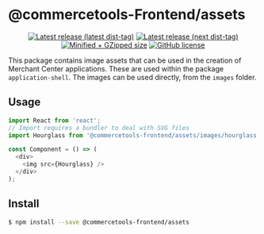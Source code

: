# @commercetools-Frontend/assets

<p align="center">
  <a href="https://www.npmjs.com/package/@commercetools-frontend/assets"><img src="https://badgen.net/npm/v/@commercetools-frontend/assets" alt="Latest release (latest dist-tag)" /></a> <a href="https://www.npmjs.com/package/@commercetools-frontend/assets"><img src="https://badgen.net/npm/v/@commercetools-frontend/assets/next" alt="Latest release (next dist-tag)" /></a> <a href="https://bundlephobia.com/result?p=@commercetools-frontend/assets"><img src="https://badgen.net/bundlephobia/minzip/@commercetools-frontend/assets" alt="Minified + GZipped size" /></a> <a href="https://github.com/commercetools/merchant-center-application-kit/blob/master/LICENSE"><img src="https://badgen.net/github/license/commercetools/merchant-center-application-kit" alt="GitHub license" /></a>
</p>

This package contains image assets that can be used in the creation of Merchant Center applications. These are used within the package `application-shell`. The images can be used directly, from the `images` folder.

## Usage

```js
import React from 'react';
// Import requires a bundler to deal with SVG files
import Hourglass from '@commercetools-frontend/assets/images/hourglass.svg';

const Component = () => (
  <div>
    <img src={Hourglass} />
  </div>
);
```

## Install

```bash
$ npm install --save @commercetools-frontend/assets
```
